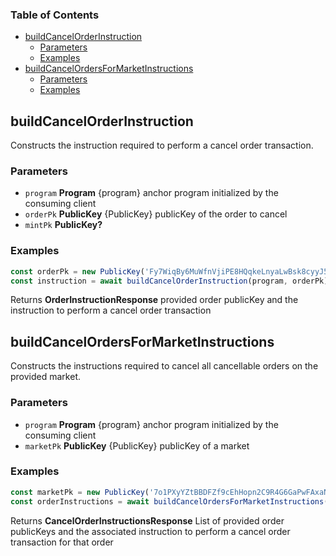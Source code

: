 <!-- Generated by documentation.js. Update this documentation by updating the source code. -->

### Table of Contents

*   [buildCancelOrderInstruction][1]
    *   [Parameters][2]
    *   [Examples][3]
*   [buildCancelOrdersForMarketInstructions][4]
    *   [Parameters][5]
    *   [Examples][6]

## buildCancelOrderInstruction

Constructs the instruction required to perform a cancel order transaction.

### Parameters

*   `program` **Program** {program} anchor program initialized by the consuming client
*   `orderPk` **PublicKey** {PublicKey} publicKey of the order to cancel
*   `mintPk` **PublicKey?**&#x20;

### Examples

```javascript
const orderPk = new PublicKey('Fy7WiqBy6MuWfnVjiPE8HQqkeLnyaLwBsk8cyyJ5WD8X')
const instruction = await buildCancelOrderInstruction(program, orderPk)
```

Returns **OrderInstructionResponse** provided order publicKey and the instruction to perform a cancel order transaction

## buildCancelOrdersForMarketInstructions

Constructs the instructions required to cancel all cancellable orders on the provided market.

### Parameters

*   `program` **Program** {program} anchor program initialized by the consuming client
*   `marketPk` **PublicKey** {PublicKey} publicKey of a market

### Examples

```javascript
const marketPk = new PublicKey('7o1PXyYZtBBDFZf9cEhHopn2C9R4G6GaPwFAxaNWM33D')
const orderInstructions = await buildCancelOrdersForMarketInstructions(program, marketPk)
```

Returns **CancelOrderInstructionsResponse** List of provided order publicKeys and the associated instruction to perform a cancel order transaction for that order

[1]: #buildcancelorderinstruction

[2]: #parameters

[3]: #examples

[4]: #buildcancelordersformarketinstructions

[5]: #parameters-1

[6]: #examples-1
